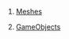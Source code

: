 1. [Meshes](https://github.com/ShantanuJamble/DirectX11_TestProject/commit/1707ab35b8350b89703d166ecf5c5daf6f5529c5)

2. [GameObjects](https://github.com/ShantanuJamble/DirectX11_TestProject/commit/07d61cdf58a12d5ac478bb89523018982b3c0b90)


